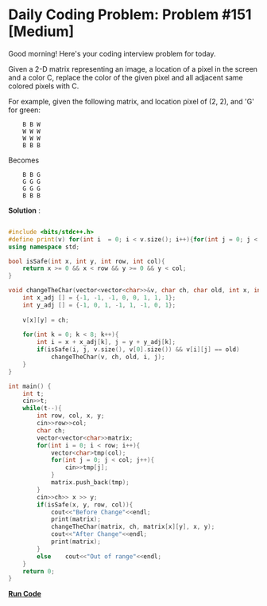 # Daily Coding Problem: Problem #151 [Medium]

Good morning! Here's your coding interview problem for today.

Given a 2-D matrix representing an image, a location of a pixel in the screen and a color C, replace the color of the given pixel and all adjacent same colored pixels with C.

For example, given the following matrix, and location pixel of (2, 2), and 'G' for green:
```
    B B W
    W W W
    W W W
    B B B
```
Becomes
```
    B B G
    G G G
    G G G
    B B B
```
**Solution** :

```cpp

#include <bits/stdc++.h>
#define print(v) for(int i  = 0; i < v.size(); i++){for(int j = 0; j < v[i].size(); j++) cout<<v[i][j]<<" "; cout<<endl;}
using namespace std;

bool isSafe(int x, int y, int row, int col){
    return x >= 0 && x < row && y >= 0 && y < col;
}

void changeTheChar(vector<vector<char>>&v, char ch, char old, int x, int y){
    int x_adj [] = {-1, -1, -1, 0, 0, 1, 1, 1};
    int y_adj [] = {-1, 0, 1, -1, 1, -1, 0, 1};
    
    v[x][y] = ch;
    
    for(int k = 0; k < 8; k++){
        int i = x + x_adj[k], j = y + y_adj[k];
        if(isSafe(i, j, v.size(), v[0].size()) && v[i][j] == old)
            changeTheChar(v, ch, old, i, j);
    }
}

int main() {
    int t;
    cin>>t;
    while(t--){
        int row, col, x, y;
        cin>>row>>col;
        char ch;
        vector<vector<char>>matrix;
        for(int i = 0; i < row; i++){
            vector<char>tmp(col);
            for(int j = 0; j < col; j++){
                cin>>tmp[j];
            }
            matrix.push_back(tmp);
        }
        cin>>ch>> x >> y;
        if(isSafe(x, y, row, col)){
            cout<<"Before Change"<<endl;
            print(matrix);
            changeTheChar(matrix, ch, matrix[x][y], x, y);
            cout<<"After Change"<<endl;
            print(matrix);
        }
        else    cout<<"Out of range"<<endl;
    }
    return 0;
}

```

**[Run Code](https://ide.geeksforgeeks.org/WDqwzZRB1b)**